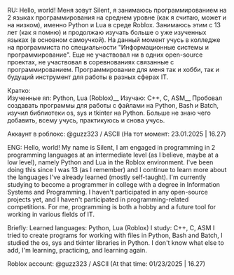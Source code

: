 RU:
Hello, world! Меня зовут Silent, я занимаюсь программированием на 2 языках программирования на среднем уровне (как я считаю, может и на низком), именно Python и Lua в среде Roblox. Занимаюсь этим с 13 лет (как я помню) и продолжаю изучать больше о уже изученных языках (в основном самоучкой).
На данный момент учусь в колледже на программиста по специальности "Информационные системы и программирование". Еще не участвовал ни в одних open-source проектах, не участвовал в соревнованиях связанные с программированием. Программирование для меня так и хобби, так
и будущий инструмент для работы в разных сферах IT.

Кратко:<br />
Изученные яп: Python, Lua (Roblox)__
Изучаю: C++, C, ASM__
Пробовал создавать программы для работы с файлами на Python, Bash и Batch, изучил библиотеки os, sys и tkinter на Python.
Больше не знаю чего добавить, всему учусь, практикуюсь и снова учусь.

Аккаунт в роблокс: @guzz323 / ASCII (На тот момент: 23.01.2025 | 16.27)

ENG:
Hello, world! My name is Silent, I am engaged in programming in 2 programming languages at an intermediate level (as I believe, maybe at a low level), namely Python and Lua in the Roblox environment. I've been doing this since I was 13 (as I remember) and I continue to learn more about the languages I've already learned (mostly self-taught). I'm currently studying to become a programmer in college with a degree in Information Systems and Programming. I haven't participated in any open-source projects yet, and I haven't participated in programming-related competitions. For me, programming is both a hobby and a future tool for working in various fields of IT.

Briefly:
Learned languages: Python, Lua (Roblox)
I study: C++, C, ASM
I tried to create programs for working with files in Python, Bash and Batch, I studied the os, sys and tkinter libraries in Python.
I don't know what else to add, I'm learning, practicing, and learning again.

Roblox account: @guzz323 / ASCII (At that time: 01/23/2025 | 16.27)

